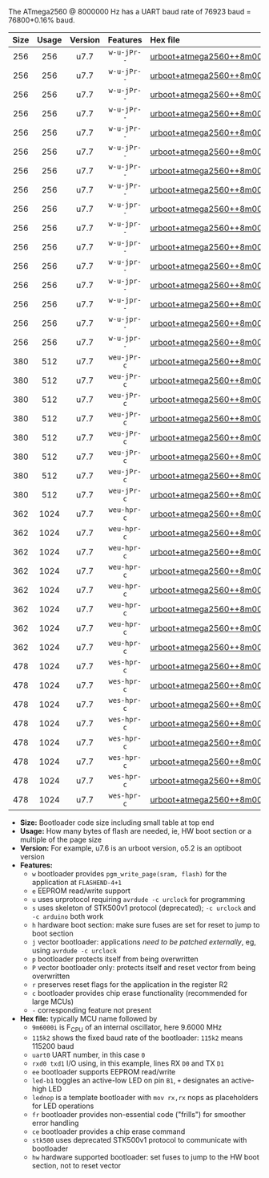 The ATmega2560 @ 8000000 Hz has a UART baud rate of 76923 baud = 76800+0.16% baud.

|Size|Usage|Version|Features|Hex file|
|:-:|:-:|:-:|:-:|:--|
|256|256|u7.7|`w-u-jPr--`|[urboot+atmega2560++8m0000i+++76k8_uart0_rxe0_txe1_led+b7.hex](https://raw.githubusercontent.com/stefanrueger/urboot.hex/main/mcus/atmega2560/internal_oscillator/fint++8m0000_Hz/br+++76k8_bps/urboot+atmega2560++8m0000i+++76k8_uart0_rxe0_txe1_led+b7.hex)|
|256|256|u7.7|`w-u-jPr--`|[urboot+atmega2560++8m0000i+++76k8_uart0_rxe0_txe1_lednop.hex](https://raw.githubusercontent.com/stefanrueger/urboot.hex/main/mcus/atmega2560/internal_oscillator/fint++8m0000_Hz/br+++76k8_bps/urboot+atmega2560++8m0000i+++76k8_uart0_rxe0_txe1_lednop.hex)|
|256|256|u7.7|`w-u-jPr--`|[urboot+atmega2560++8m0000i+++76k8_uart1_rxd2_txd3_led+b7.hex](https://raw.githubusercontent.com/stefanrueger/urboot.hex/main/mcus/atmega2560/internal_oscillator/fint++8m0000_Hz/br+++76k8_bps/urboot+atmega2560++8m0000i+++76k8_uart1_rxd2_txd3_led+b7.hex)|
|256|256|u7.7|`w-u-jPr--`|[urboot+atmega2560++8m0000i+++76k8_uart1_rxd2_txd3_lednop.hex](https://raw.githubusercontent.com/stefanrueger/urboot.hex/main/mcus/atmega2560/internal_oscillator/fint++8m0000_Hz/br+++76k8_bps/urboot+atmega2560++8m0000i+++76k8_uart1_rxd2_txd3_lednop.hex)|
|256|256|u7.7|`w-u-jPr--`|[urboot+atmega2560++8m0000i+++76k8_uart2_rxh0_txh1_led+b7.hex](https://raw.githubusercontent.com/stefanrueger/urboot.hex/main/mcus/atmega2560/internal_oscillator/fint++8m0000_Hz/br+++76k8_bps/urboot+atmega2560++8m0000i+++76k8_uart2_rxh0_txh1_led+b7.hex)|
|256|256|u7.7|`w-u-jPr--`|[urboot+atmega2560++8m0000i+++76k8_uart2_rxh0_txh1_lednop.hex](https://raw.githubusercontent.com/stefanrueger/urboot.hex/main/mcus/atmega2560/internal_oscillator/fint++8m0000_Hz/br+++76k8_bps/urboot+atmega2560++8m0000i+++76k8_uart2_rxh0_txh1_lednop.hex)|
|256|256|u7.7|`w-u-jPr--`|[urboot+atmega2560++8m0000i+++76k8_uart3_rxj0_txj1_led+b7.hex](https://raw.githubusercontent.com/stefanrueger/urboot.hex/main/mcus/atmega2560/internal_oscillator/fint++8m0000_Hz/br+++76k8_bps/urboot+atmega2560++8m0000i+++76k8_uart3_rxj0_txj1_led+b7.hex)|
|256|256|u7.7|`w-u-jPr--`|[urboot+atmega2560++8m0000i+++76k8_uart3_rxj0_txj1_lednop.hex](https://raw.githubusercontent.com/stefanrueger/urboot.hex/main/mcus/atmega2560/internal_oscillator/fint++8m0000_Hz/br+++76k8_bps/urboot+atmega2560++8m0000i+++76k8_uart3_rxj0_txj1_lednop.hex)|
|256|256|u7.7|`w-u-jpr--`|[urboot+atmega2560++8m0000i+++76k8_uart0_rxe0_txe1_led+b7_fr.hex](https://raw.githubusercontent.com/stefanrueger/urboot.hex/main/mcus/atmega2560/internal_oscillator/fint++8m0000_Hz/br+++76k8_bps/urboot+atmega2560++8m0000i+++76k8_uart0_rxe0_txe1_led+b7_fr.hex)|
|256|256|u7.7|`w-u-jpr--`|[urboot+atmega2560++8m0000i+++76k8_uart0_rxe0_txe1_lednop_fr.hex](https://raw.githubusercontent.com/stefanrueger/urboot.hex/main/mcus/atmega2560/internal_oscillator/fint++8m0000_Hz/br+++76k8_bps/urboot+atmega2560++8m0000i+++76k8_uart0_rxe0_txe1_lednop_fr.hex)|
|256|256|u7.7|`w-u-jpr--`|[urboot+atmega2560++8m0000i+++76k8_uart1_rxd2_txd3_led+b7_fr.hex](https://raw.githubusercontent.com/stefanrueger/urboot.hex/main/mcus/atmega2560/internal_oscillator/fint++8m0000_Hz/br+++76k8_bps/urboot+atmega2560++8m0000i+++76k8_uart1_rxd2_txd3_led+b7_fr.hex)|
|256|256|u7.7|`w-u-jpr--`|[urboot+atmega2560++8m0000i+++76k8_uart1_rxd2_txd3_lednop_fr.hex](https://raw.githubusercontent.com/stefanrueger/urboot.hex/main/mcus/atmega2560/internal_oscillator/fint++8m0000_Hz/br+++76k8_bps/urboot+atmega2560++8m0000i+++76k8_uart1_rxd2_txd3_lednop_fr.hex)|
|256|256|u7.7|`w-u-jpr--`|[urboot+atmega2560++8m0000i+++76k8_uart2_rxh0_txh1_led+b7_fr.hex](https://raw.githubusercontent.com/stefanrueger/urboot.hex/main/mcus/atmega2560/internal_oscillator/fint++8m0000_Hz/br+++76k8_bps/urboot+atmega2560++8m0000i+++76k8_uart2_rxh0_txh1_led+b7_fr.hex)|
|256|256|u7.7|`w-u-jpr--`|[urboot+atmega2560++8m0000i+++76k8_uart2_rxh0_txh1_lednop_fr.hex](https://raw.githubusercontent.com/stefanrueger/urboot.hex/main/mcus/atmega2560/internal_oscillator/fint++8m0000_Hz/br+++76k8_bps/urboot+atmega2560++8m0000i+++76k8_uart2_rxh0_txh1_lednop_fr.hex)|
|256|256|u7.7|`w-u-jpr--`|[urboot+atmega2560++8m0000i+++76k8_uart3_rxj0_txj1_led+b7_fr.hex](https://raw.githubusercontent.com/stefanrueger/urboot.hex/main/mcus/atmega2560/internal_oscillator/fint++8m0000_Hz/br+++76k8_bps/urboot+atmega2560++8m0000i+++76k8_uart3_rxj0_txj1_led+b7_fr.hex)|
|256|256|u7.7|`w-u-jpr--`|[urboot+atmega2560++8m0000i+++76k8_uart3_rxj0_txj1_lednop_fr.hex](https://raw.githubusercontent.com/stefanrueger/urboot.hex/main/mcus/atmega2560/internal_oscillator/fint++8m0000_Hz/br+++76k8_bps/urboot+atmega2560++8m0000i+++76k8_uart3_rxj0_txj1_lednop_fr.hex)|
|380|512|u7.7|`weu-jPr-c`|[urboot+atmega2560++8m0000i+++76k8_uart0_rxe0_txe1_ee_led+b7_fr_ce.hex](https://raw.githubusercontent.com/stefanrueger/urboot.hex/main/mcus/atmega2560/internal_oscillator/fint++8m0000_Hz/br+++76k8_bps/urboot+atmega2560++8m0000i+++76k8_uart0_rxe0_txe1_ee_led+b7_fr_ce.hex)|
|380|512|u7.7|`weu-jPr-c`|[urboot+atmega2560++8m0000i+++76k8_uart0_rxe0_txe1_ee_lednop_fr_ce.hex](https://raw.githubusercontent.com/stefanrueger/urboot.hex/main/mcus/atmega2560/internal_oscillator/fint++8m0000_Hz/br+++76k8_bps/urboot+atmega2560++8m0000i+++76k8_uart0_rxe0_txe1_ee_lednop_fr_ce.hex)|
|380|512|u7.7|`weu-jPr-c`|[urboot+atmega2560++8m0000i+++76k8_uart1_rxd2_txd3_ee_led+b7_fr_ce.hex](https://raw.githubusercontent.com/stefanrueger/urboot.hex/main/mcus/atmega2560/internal_oscillator/fint++8m0000_Hz/br+++76k8_bps/urboot+atmega2560++8m0000i+++76k8_uart1_rxd2_txd3_ee_led+b7_fr_ce.hex)|
|380|512|u7.7|`weu-jPr-c`|[urboot+atmega2560++8m0000i+++76k8_uart1_rxd2_txd3_ee_lednop_fr_ce.hex](https://raw.githubusercontent.com/stefanrueger/urboot.hex/main/mcus/atmega2560/internal_oscillator/fint++8m0000_Hz/br+++76k8_bps/urboot+atmega2560++8m0000i+++76k8_uart1_rxd2_txd3_ee_lednop_fr_ce.hex)|
|380|512|u7.7|`weu-jPr-c`|[urboot+atmega2560++8m0000i+++76k8_uart2_rxh0_txh1_ee_led+b7_fr_ce.hex](https://raw.githubusercontent.com/stefanrueger/urboot.hex/main/mcus/atmega2560/internal_oscillator/fint++8m0000_Hz/br+++76k8_bps/urboot+atmega2560++8m0000i+++76k8_uart2_rxh0_txh1_ee_led+b7_fr_ce.hex)|
|380|512|u7.7|`weu-jPr-c`|[urboot+atmega2560++8m0000i+++76k8_uart2_rxh0_txh1_ee_lednop_fr_ce.hex](https://raw.githubusercontent.com/stefanrueger/urboot.hex/main/mcus/atmega2560/internal_oscillator/fint++8m0000_Hz/br+++76k8_bps/urboot+atmega2560++8m0000i+++76k8_uart2_rxh0_txh1_ee_lednop_fr_ce.hex)|
|380|512|u7.7|`weu-jPr-c`|[urboot+atmega2560++8m0000i+++76k8_uart3_rxj0_txj1_ee_led+b7_fr_ce.hex](https://raw.githubusercontent.com/stefanrueger/urboot.hex/main/mcus/atmega2560/internal_oscillator/fint++8m0000_Hz/br+++76k8_bps/urboot+atmega2560++8m0000i+++76k8_uart3_rxj0_txj1_ee_led+b7_fr_ce.hex)|
|380|512|u7.7|`weu-jPr-c`|[urboot+atmega2560++8m0000i+++76k8_uart3_rxj0_txj1_ee_lednop_fr_ce.hex](https://raw.githubusercontent.com/stefanrueger/urboot.hex/main/mcus/atmega2560/internal_oscillator/fint++8m0000_Hz/br+++76k8_bps/urboot+atmega2560++8m0000i+++76k8_uart3_rxj0_txj1_ee_lednop_fr_ce.hex)|
|362|1024|u7.7|`weu-hpr-c`|[urboot+atmega2560++8m0000i+++76k8_uart0_rxe0_txe1_ee_led+b7_fr_ce_hw.hex](https://raw.githubusercontent.com/stefanrueger/urboot.hex/main/mcus/atmega2560/internal_oscillator/fint++8m0000_Hz/br+++76k8_bps/urboot+atmega2560++8m0000i+++76k8_uart0_rxe0_txe1_ee_led+b7_fr_ce_hw.hex)|
|362|1024|u7.7|`weu-hpr-c`|[urboot+atmega2560++8m0000i+++76k8_uart0_rxe0_txe1_ee_lednop_fr_ce_hw.hex](https://raw.githubusercontent.com/stefanrueger/urboot.hex/main/mcus/atmega2560/internal_oscillator/fint++8m0000_Hz/br+++76k8_bps/urboot+atmega2560++8m0000i+++76k8_uart0_rxe0_txe1_ee_lednop_fr_ce_hw.hex)|
|362|1024|u7.7|`weu-hpr-c`|[urboot+atmega2560++8m0000i+++76k8_uart1_rxd2_txd3_ee_led+b7_fr_ce_hw.hex](https://raw.githubusercontent.com/stefanrueger/urboot.hex/main/mcus/atmega2560/internal_oscillator/fint++8m0000_Hz/br+++76k8_bps/urboot+atmega2560++8m0000i+++76k8_uart1_rxd2_txd3_ee_led+b7_fr_ce_hw.hex)|
|362|1024|u7.7|`weu-hpr-c`|[urboot+atmega2560++8m0000i+++76k8_uart1_rxd2_txd3_ee_lednop_fr_ce_hw.hex](https://raw.githubusercontent.com/stefanrueger/urboot.hex/main/mcus/atmega2560/internal_oscillator/fint++8m0000_Hz/br+++76k8_bps/urboot+atmega2560++8m0000i+++76k8_uart1_rxd2_txd3_ee_lednop_fr_ce_hw.hex)|
|362|1024|u7.7|`weu-hpr-c`|[urboot+atmega2560++8m0000i+++76k8_uart2_rxh0_txh1_ee_led+b7_fr_ce_hw.hex](https://raw.githubusercontent.com/stefanrueger/urboot.hex/main/mcus/atmega2560/internal_oscillator/fint++8m0000_Hz/br+++76k8_bps/urboot+atmega2560++8m0000i+++76k8_uart2_rxh0_txh1_ee_led+b7_fr_ce_hw.hex)|
|362|1024|u7.7|`weu-hpr-c`|[urboot+atmega2560++8m0000i+++76k8_uart2_rxh0_txh1_ee_lednop_fr_ce_hw.hex](https://raw.githubusercontent.com/stefanrueger/urboot.hex/main/mcus/atmega2560/internal_oscillator/fint++8m0000_Hz/br+++76k8_bps/urboot+atmega2560++8m0000i+++76k8_uart2_rxh0_txh1_ee_lednop_fr_ce_hw.hex)|
|362|1024|u7.7|`weu-hpr-c`|[urboot+atmega2560++8m0000i+++76k8_uart3_rxj0_txj1_ee_led+b7_fr_ce_hw.hex](https://raw.githubusercontent.com/stefanrueger/urboot.hex/main/mcus/atmega2560/internal_oscillator/fint++8m0000_Hz/br+++76k8_bps/urboot+atmega2560++8m0000i+++76k8_uart3_rxj0_txj1_ee_led+b7_fr_ce_hw.hex)|
|362|1024|u7.7|`weu-hpr-c`|[urboot+atmega2560++8m0000i+++76k8_uart3_rxj0_txj1_ee_lednop_fr_ce_hw.hex](https://raw.githubusercontent.com/stefanrueger/urboot.hex/main/mcus/atmega2560/internal_oscillator/fint++8m0000_Hz/br+++76k8_bps/urboot+atmega2560++8m0000i+++76k8_uart3_rxj0_txj1_ee_lednop_fr_ce_hw.hex)|
|478|1024|u7.7|`wes-hpr-c`|[urboot+atmega2560++8m0000i+++76k8_uart0_rxe0_txe1_ee_led+b7_fr_ce_stk500_hw.hex](https://raw.githubusercontent.com/stefanrueger/urboot.hex/main/mcus/atmega2560/internal_oscillator/fint++8m0000_Hz/br+++76k8_bps/urboot+atmega2560++8m0000i+++76k8_uart0_rxe0_txe1_ee_led+b7_fr_ce_stk500_hw.hex)|
|478|1024|u7.7|`wes-hpr-c`|[urboot+atmega2560++8m0000i+++76k8_uart0_rxe0_txe1_ee_lednop_fr_ce_stk500_hw.hex](https://raw.githubusercontent.com/stefanrueger/urboot.hex/main/mcus/atmega2560/internal_oscillator/fint++8m0000_Hz/br+++76k8_bps/urboot+atmega2560++8m0000i+++76k8_uart0_rxe0_txe1_ee_lednop_fr_ce_stk500_hw.hex)|
|478|1024|u7.7|`wes-hpr-c`|[urboot+atmega2560++8m0000i+++76k8_uart1_rxd2_txd3_ee_led+b7_fr_ce_stk500_hw.hex](https://raw.githubusercontent.com/stefanrueger/urboot.hex/main/mcus/atmega2560/internal_oscillator/fint++8m0000_Hz/br+++76k8_bps/urboot+atmega2560++8m0000i+++76k8_uart1_rxd2_txd3_ee_led+b7_fr_ce_stk500_hw.hex)|
|478|1024|u7.7|`wes-hpr-c`|[urboot+atmega2560++8m0000i+++76k8_uart1_rxd2_txd3_ee_lednop_fr_ce_stk500_hw.hex](https://raw.githubusercontent.com/stefanrueger/urboot.hex/main/mcus/atmega2560/internal_oscillator/fint++8m0000_Hz/br+++76k8_bps/urboot+atmega2560++8m0000i+++76k8_uart1_rxd2_txd3_ee_lednop_fr_ce_stk500_hw.hex)|
|478|1024|u7.7|`wes-hpr-c`|[urboot+atmega2560++8m0000i+++76k8_uart2_rxh0_txh1_ee_led+b7_fr_ce_stk500_hw.hex](https://raw.githubusercontent.com/stefanrueger/urboot.hex/main/mcus/atmega2560/internal_oscillator/fint++8m0000_Hz/br+++76k8_bps/urboot+atmega2560++8m0000i+++76k8_uart2_rxh0_txh1_ee_led+b7_fr_ce_stk500_hw.hex)|
|478|1024|u7.7|`wes-hpr-c`|[urboot+atmega2560++8m0000i+++76k8_uart2_rxh0_txh1_ee_lednop_fr_ce_stk500_hw.hex](https://raw.githubusercontent.com/stefanrueger/urboot.hex/main/mcus/atmega2560/internal_oscillator/fint++8m0000_Hz/br+++76k8_bps/urboot+atmega2560++8m0000i+++76k8_uart2_rxh0_txh1_ee_lednop_fr_ce_stk500_hw.hex)|
|478|1024|u7.7|`wes-hpr-c`|[urboot+atmega2560++8m0000i+++76k8_uart3_rxj0_txj1_ee_led+b7_fr_ce_stk500_hw.hex](https://raw.githubusercontent.com/stefanrueger/urboot.hex/main/mcus/atmega2560/internal_oscillator/fint++8m0000_Hz/br+++76k8_bps/urboot+atmega2560++8m0000i+++76k8_uart3_rxj0_txj1_ee_led+b7_fr_ce_stk500_hw.hex)|
|478|1024|u7.7|`wes-hpr-c`|[urboot+atmega2560++8m0000i+++76k8_uart3_rxj0_txj1_ee_lednop_fr_ce_stk500_hw.hex](https://raw.githubusercontent.com/stefanrueger/urboot.hex/main/mcus/atmega2560/internal_oscillator/fint++8m0000_Hz/br+++76k8_bps/urboot+atmega2560++8m0000i+++76k8_uart3_rxj0_txj1_ee_lednop_fr_ce_stk500_hw.hex)|

- **Size:** Bootloader code size including small table at top end
- **Usage:** How many bytes of flash are needed, ie, HW boot section or a multiple of the page size
- **Version:** For example, u7.6 is an urboot version, o5.2 is an optiboot version
- **Features:**
  + `w` bootloader provides `pgm_write_page(sram, flash)` for the application at `FLASHEND-4+1`
  + `e` EEPROM read/write support
  + `u` uses urprotocol requiring `avrdude -c urclock` for programming
  + `s` uses skeleton of STK500v1 protocol (deprecated); `-c urclock` and `-c arduino` both work
  + `h` hardware boot section: make sure fuses are set for reset to jump to boot section
  + `j` vector bootloader: applications *need to be patched externally*, eg, using `avrdude -c urclock`
  + `p` bootloader protects itself from being overwritten
  + `P` vector bootloader only: protects itself and reset vector from being overwritten
  + `r` preserves reset flags for the application in the register R2
  + `c` bootloader provides chip erase functionality (recommended for large MCUs)
  + `-` corresponding feature not present
- **Hex file:** typically MCU name followed by
  + `9m6000i` is F<sub>CPU</sub> of an internal oscillator, here 9.6000 MHz
  + `115k2` shows the fixed baud rate of the bootloader: `115k2` means 115200 baud
  + `uart0` UART number, in this case `0`
  + `rxd0 txd1` I/O using, in this example, lines RX `D0` and TX `D1`
  + `ee` bootloader supports EEPROM read/write
  + `led-b1` toggles an active-low LED on pin `B1`, `+` designates an active-high LED
  + `lednop` is a template bootloader with `mov rx,rx` nops as placeholders for LED operations
  + `fr` bootloader provides non-essential code ("frills") for smoother error handling
  + `ce` bootloader provides a chip erase command
  + `stk500` uses deprecated STK500v1 protocol to communicate with bootloader
  + `hw` hardware supported bootloader: set fuses to jump to the HW boot section, not to reset vector
